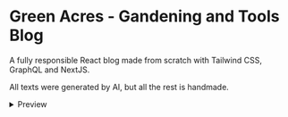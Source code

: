 # Green Acres - Gandening and Tools Blog
A fully responsible React blog made from scratch with Tailwind CSS, GraphQL and NextJS.

All texts were generated by AI, but all the rest is handmade.

<details>
  <summary>Preview</summary>
  
  Soon!

</details>
